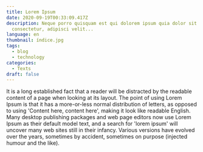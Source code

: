 ```yaml
---
title: Lorem Ipsum
date: 2020-09-19T00:33:09.417Z
description: Neque porro quisquam est qui dolorem ipsum quia dolor sit amet,
  consectetur, adipisci velit...
language: en
thumbnail: índice.jpg
tags:
  - blog
  - technology
categories:
  - Texts
draft: false
---
```


It is a long established fact that a reader will be distracted by the readable content of a page when looking at its layout. The point of using Lorem Ipsum is that it has a more-or-less normal distribution of letters, as opposed to using 'Content here, content here', making it look like readable English. Many desktop publishing packages and web page editors now use Lorem Ipsum as their default model text, and a search for 'lorem ipsum' will uncover many web sites still in their infancy. Various versions have evolved over the years, sometimes by accident, sometimes on purpose (injected humour and the like).
